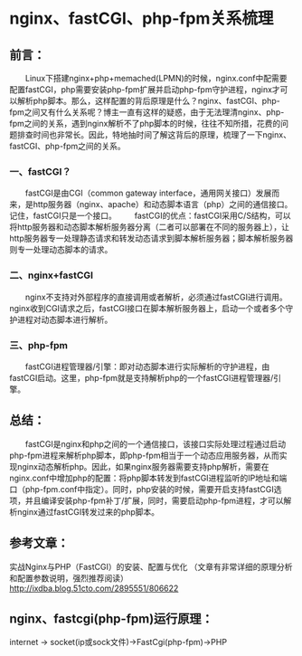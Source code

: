 nginx、fastCGI、php-fpm关系梳理 
=============================
## 前言：
　　Linux下搭建nginx+php+memached(LPMN)的时候，nginx.conf中配需要配置fastCGI，php需要安装php-fpm扩展并启动php-fpm守护进程，nginx才可以解析php脚本。那么，这样配置的背后原理是什么？nginx、fastCGI、php-fpm之间又有什么关系呢？博主一直有这样的疑惑，由于无法理清nginx、php-fpm之间的关系，遇到nginx解析不了php脚本的时候，往往不知所措，花费的问题排查时间也非常长。因此，特地抽时间了解这背后的原理，梳理了一下nginx、fastCGI、php-fpm之间的关系。

### 一、fastCGI？
　　fastCGI是由CGI（common gateway interface，通用网关接口）发展而来，是http服务器（nginx、apache）和动态脚本语言（php）之间的通信接口。记住，fastCGI只是一个接口。
　　fastCGI的优点：fastCGI采用C/S结构，可以将http服务器和动态脚本解析服务器分离（二者可以部署在不同的服务器上），让http服务器专一处理静态请求和转发动态请求到脚本解析服务器；脚本解析服务器则专一处理动态脚本的请求。

### 二、nginx+fastCGI
　　nginx不支持对外部程序的直接调用或者解析，必须通过fastCGI进行调用。nginx收到CGI请求之后，fastCGI接口在脚本解析服务器上，启动一个或者多个守护进程对动态脚本进行解析。

### 三、php-fpm
　　fastCGI进程管理器/引擎：即对动态脚本进行实际解析的守护进程，由fastCGI启动。这里，php-fpm就是支持解析php的一个fastCGI进程管理器/引擎。

## 总结：
　　fastCGI是nginx和php之间的一个通信接口，该接口实际处理过程通过启动php-fpm进程来解析php脚本，即php-fpm相当于一个动态应用服务器，从而实现nginx动态解析php。因此，如果nginx服务器需要支持php解析，需要在nginx.conf中增加php的配置：将php脚本转发到fastCGI进程监听的IP地址和端口（php-fpm.conf中指定）。同时，php安装的时候，需要开启支持fastCGI选项，并且编译安装php-fpm补丁/扩展，同时，需要启动php-fpm进程，才可以解析nginx通过fastCGI转发过来的php脚本。

## 参考文章：
  实战Nginx与PHP（FastCGI）的安装、配置与优化  （文章有非常详细的原理分析和配置参数说明，强烈推荐阅读）
  http://ixdba.blog.51cto.com/2895551/806622

## nginx、fastcgi(php-fpm)运行原理：
  internet -> socket(ip或sock文件)->FastCgi(php-fpm)->PHP

